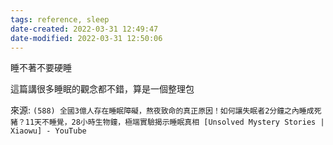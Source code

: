 ```yaml
---
tags: reference, sleep
date-created: 2022-03-31 12:49:47
date-modified: 2022-03-31 12:50:06
---
```



睡不著不要硬睡

這篇講很多睡眠的觀念都不錯，算是一個整理包

來源: `(588) 全國3億人存在睡眠障礙，熬夜致命的真正原因！如何讓失眠者2分鐘之內睡成死豬？11天不睡覺，28小時生物鐘，極端實驗揭示睡眠真相 [Unsolved Mystery Stories | Xiaowu] - YouTube`
